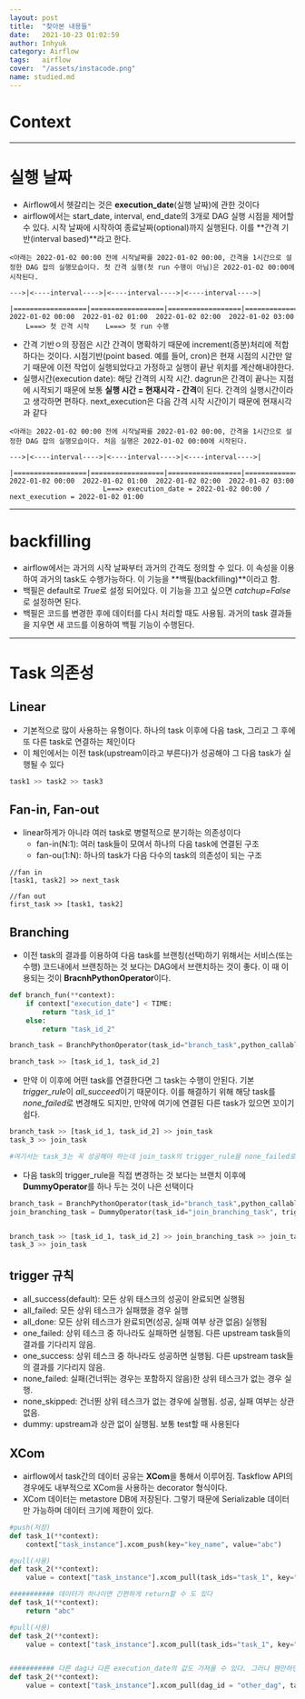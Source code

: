 ```yaml
---
layout: post
title:  "찾아본 내용들"
date:   2021-10-23 01:02:59
author: Inhyuk
category: Airflow
tags:	airflow
cover:  "/assets/instacode.png"
name: studied.md
---
```


Context
======

- - -

실행 날짜
=======


- Airflow에서 헷갈리는 것은 **execution_date**(실행 날짜)에 관한 것이다
- airflow에서는 start_date, interval, end_date의 3개로 DAG 실행 시점을 제어할 수 있다. 시작 날짜에 시작하여 종료날짜(optional)까지 실행된다. 이를 **간격 기반(interval based)**라고 한다.

```
<아래는 2022-01-02 00:00 전에 시작날짜를 2022-01-02 00:00, 간격을 1시간으로 설정한 DAG 잡의 실행모습이다. 첫 간격 실행(첫 run 수행이 아님)은 2022-01-02 00:00에 시작된다.

--->|<----interval---->|<----interval---->|<----interval---->|
    |==================|==================|==================|==================>
2022-01-02 00:00  2022-01-02 01:00  2022-01-02 02:00  2022-01-02 03:00
    L===> 첫 간격 시작    L===> 첫 run 수행
```

- 간격 기반ㅇ의 장점은 시간 간격이 명확하기 때문에 increment(증분)처리에 적합하다는 것이다. 시점기반(point based. 예를 들어, cron)은 현재 시점의 시간만 알기 때문에 이전 작업이 실행되었다고 가정하고 실행이 끝난 위치를 계산해내야한다.
- 실행시간(execution date): 해당 간격의 시작 시간. dagrun은 간격이 끝나는 지점에 시작되기 때문에 보통 **실행 시간 = 현재시각 - 간격**이 된다. 간격의 실행시간이라고 생각하면 편하다. next_execution은 다음 간격 시작 시간이기 때문에 현재시각과 같다


```
<아래는 2022-01-02 00:00 전에 시작날짜를 2022-01-02 00:00, 간격을 1시간으로 설정한 DAG 잡의 실행모습이다. 처음 실행은 2022-01-02 00:00에 시작된다.

--->|<----interval---->|<----interval---->|<----interval---->|
    |==================|==================|==================|==================>
2022-01-02 00:00  2022-01-02 01:00  2022-01-02 02:00  2022-01-02 03:00
                       L===> execution_date = 2022-01-02 00:00 / next_execution = 2022-01-02 01:00
```

- - -

backfilling
================

- airflow에서는 과거의 시작 날짜부터 과거의 간격도 정의할 수 있다. 이 속성을 이용하여 과거의 task도 수행가능하다. 이 기능을 **백필(backfilling)**이라고 함.
- 백필은 default로 *True*로 설정 되어있다. 이 기능을 끄고 싶으면 *catchup=False*로 설정하면 된다.
- 백필은 코드를 변경한 후에 데이터를 다시 처리할 때도 사용됨. 과거의 task 결과들을 지우면 새 코드를 이용하여 백필 기능이 수행된다.

- - -

Task 의존성
=============

Linear
-------

- 기본적으로 많이 사용하는 유형이다. 하나의 task 이후에 다음 task, 그리고 그 후에 또 다른 task로 연결하는 체인이다
- 이 체인에서는 이전 task(upstream이라고 부른다)가 성공해야 그 다음 task가 실행될 수 있다

```py
task1 >> task2 >> task3
```

Fan-in, Fan-out
-----------------

- linear하게가 아니라 여러 task로 병렬적으로 분기하는 의존성이다
  - fan-in(N:1): 여러 task들이 모여서 하나의 다음 task에 연결된 구조
  - fan-ou(1:N): 하나의 task가 다음 다수의 task의 의존성이 되는 구조

```
//fan in
[task1, task2] >> next_task

//fan out
first_task >> [task1, task2]
```

Branching
---------------

- 이전 task의 결과를 이용하여 다음 task를 브랜칭(선택)하기 위해서는 서비스(또는 수행) 코드내에서 브랜칭하는 것 보다는 DAG에서 브랜치하는 것이 좋다. 이 때 이용되는 것이 **BracnhPythonOperator**이다.

```py
def branch_fun(**context):
    if context["execution_date"] < TIME:
        return "task_id_1"
    else:
        return "task_id_2"

branch_task = BranchPythonOperator(task_id="branch_task",python_callable=branch_fun)

branch_task >> [task_id_1, task_id_2]
```

- 만약 이 이후에 어떤 task를 연결한다면 그 task는 수행이 안된다. 기본 *trigger_rule*이 *all_succeed*이기 때문이다. 이를 해결하기 위해 해당 task를 *none_failed*로 변경해도 되지만, 만약에 여기에 연결된 다른 task가 있으면 꼬이기 쉽다.

```py
branch_task >> [task_id_1, task_id_2] >> join_task
task_3 >> join_task

#여기서는 task_3는 꼭 성공해야 하는데 join_task의 trigger_rule을 none_failed로 하면 task_3가 이유없기 건너뛰는 것을 방지할 수 없다.
```

- 다음 task의 trigger_rule을 직접 변경하는 것 보다는 브랜치 이후에 **DummyOperator**를 하나 두는 것이 나은 선택이다

```py
branch_task = BranchPythonOperator(task_id="branch_task",python_callable=branch_fun)
join_branching_task = DummyOperator(task_id="join_branching_task", trigger_rule="none_failed")


branch_task >> [task_id_1, task_id_2] >> join_branching_task >> join_task
task_3 >> join_task
```

trigger 규칙
-----------

- all_success(default): 모든 상위 태스크의 성공이 완료되면 실행됨
- all_failed: 모든 상위 테스크가 실패했을 경우 실행
- all_done: 모든 상위 테스크가 완료되면(성공, 실패 여부 상관 없음) 실행됨
- one_failed: 상위 테스크 중 하나라도 실패하면 실행됨. 다른 upstream task들의 결과를 기다리지 않음.
- one_success: 상위 테스크 중 하나라도 성공하면 실행됨. 다른 upstream task들의 결과를 기다리지 않음.
- none_failed: 실패(건너뛰는 경우는 포함하지 않음)한 상위 테스크가 없는 경우 실행.
- none_skipped: 건너뛴 상위 테스크가 없는 경우에 실행됨. 성공, 실패 여부는 상관 없음.
- dummy: upstream과 상관 없이 실행됨. 보통 test할 때 사용된다


XCom
-----

- airflow에서 task간의 데이터 공유는 **XCom**을 통해서 이루어짐. Taskflow API의 경우에도 내부적으로 XCom을 사용하는 decorator 형식이다.
- XCom 데이터는 metastore DB에 저장된다. 그렇기 때문에 Serializable 데이터만 가능하며 데이터 크기에 제한이 있다.

```py
#push(저장)
def task_1(**context):
    context["task_instance"].xcom_push(key="key_name", value="abc")

#pull(사용)
def task_2(**context):
    value = context["task_instance"].xcom_pull(task_ids="task_1", key="key_name")

########### 데이터가 하나이면 간편하게 return할 수 도 있다
def task_1(**context):
    return "abc"

#pull(사용)
def task_2(**context):
    value = context["task_instance"].xcom_pull(task_ids="task_1", key="return_value") #return_value이면 key를 안넣어도 된다. default로 들어간다


########### 다른 dag나 다른 execution_date의 값도 가져올 수 있다. 그러나 웬만하면 쓰지 말자
def task_2(**context):
    value = context["task_instance"].xcom_pull(dag_id = "other_dag", task_ids="task_1", key="return_value") #return_value이면 key를 안넣어도 된다. default로 들어간다
```

